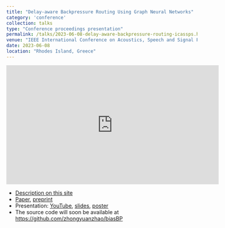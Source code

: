 ```yaml
---
title: "Delay-aware Backpressure Routing Using Graph Neural Networks"
category: 'conference'
collection: talks
type: "Conference proceedings presentation"
permalink: /talks/2023-06-08-delay-aware-backpressure-routing-icassps.html
venue: "IEEE International Conference on Acoustics, Speech and Signal Processing (ICASSP 2023)"
date: 2023-06-08
location: "Rhodes Island, Greece"
---
```



<iframe width="560" height="315" src="https://www.youtube.com/embed/dRTVzpKXrBs" title="ICASSP 2023 Paper ID 3944 presentation" frameborder="0" allow="accelerometer; autoplay; clipboard-write; encrypted-media; gyroscope; picture-in-picture" allowfullscreen></iframe>

- [Description on this site](/publications/2022-11-19-link-duty-cycle-backpressure.html)
- [Paper](https://ieeexplore.ieee.org/document/10095267), [preprint](https://arxiv.org/pdf/2211.10748.pdf)
- Presentation: [YouTube](https://youtu.be/dRTVzpKXrBs), [slides](/files/BiasBP-ICASSP2023-8min-upload.pdf), [poster](/files/BiasBP-ICASSP2023-8min-poster.pdf)
- The source code will soon be available at <https://github.com/zhongyuanzhao/biasBP> 

